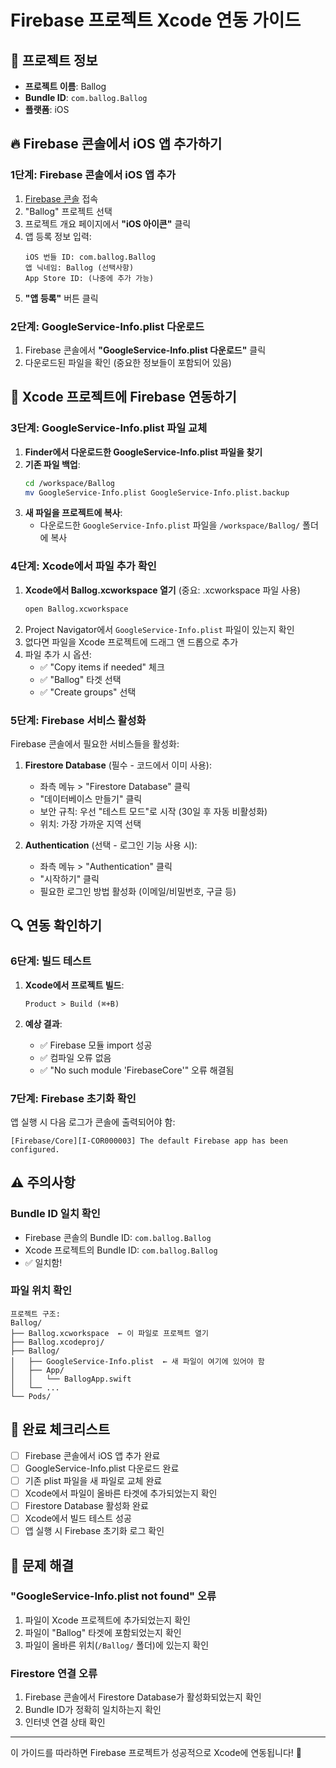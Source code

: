 # Firebase 프로젝트 Xcode 연동 가이드

## 📱 프로젝트 정보
- **프로젝트 이름**: Ballog
- **Bundle ID**: `com.ballog.Ballog`
- **플랫폼**: iOS

## 🔥 Firebase 콘솔에서 iOS 앱 추가하기

### 1단계: Firebase 콘솔에서 iOS 앱 추가
1. [Firebase 콘솔](https://console.firebase.google.com/) 접속
2. "Ballog" 프로젝트 선택
3. 프로젝트 개요 페이지에서 **"iOS 아이콘"** 클릭
4. 앱 등록 정보 입력:
   ```
   iOS 번들 ID: com.ballog.Ballog
   앱 닉네임: Ballog (선택사항)
   App Store ID: (나중에 추가 가능)
   ```
5. **"앱 등록"** 버튼 클릭

### 2단계: GoogleService-Info.plist 다운로드
1. Firebase 콘솔에서 **"GoogleService-Info.plist 다운로드"** 클릭
2. 다운로드된 파일을 확인 (중요한 정보들이 포함되어 있음)

## 🔧 Xcode 프로젝트에 Firebase 연동하기

### 3단계: GoogleService-Info.plist 파일 교체
1. **Finder에서 다운로드한 GoogleService-Info.plist 파일을 찾기**
2. **기존 파일 백업**:
   ```bash
   cd /workspace/Ballog
   mv GoogleService-Info.plist GoogleService-Info.plist.backup
   ```
3. **새 파일을 프로젝트에 복사**:
   - 다운로드한 `GoogleService-Info.plist` 파일을 `/workspace/Ballog/` 폴더에 복사

### 4단계: Xcode에서 파일 추가 확인
1. **Xcode에서 Ballog.xcworkspace 열기** (중요: .xcworkspace 파일 사용)
   ```bash
   open Ballog.xcworkspace
   ```
2. Project Navigator에서 `GoogleService-Info.plist` 파일이 있는지 확인
3. 없다면 파일을 Xcode 프로젝트에 드래그 앤 드롭으로 추가
4. 파일 추가 시 옵션:
   - ✅ "Copy items if needed" 체크
   - ✅ "Ballog" 타겟 선택
   - ✅ "Create groups" 선택

### 5단계: Firebase 서비스 활성화
Firebase 콘솔에서 필요한 서비스들을 활성화:

1. **Firestore Database** (필수 - 코드에서 이미 사용):
   - 좌측 메뉴 > "Firestore Database" 클릭
   - "데이터베이스 만들기" 클릭
   - 보안 규칙: 우선 "테스트 모드"로 시작 (30일 후 자동 비활성화)
   - 위치: 가장 가까운 지역 선택

2. **Authentication** (선택 - 로그인 기능 사용 시):
   - 좌측 메뉴 > "Authentication" 클릭
   - "시작하기" 클릭
   - 필요한 로그인 방법 활성화 (이메일/비밀번호, 구글 등)

## 🔍 연동 확인하기

### 6단계: 빌드 테스트
1. **Xcode에서 프로젝트 빌드**:
   ```
   Product > Build (⌘+B)
   ```

2. **예상 결과**:
   - ✅ Firebase 모듈 import 성공
   - ✅ 컴파일 오류 없음
   - ✅ "No such module 'FirebaseCore'" 오류 해결됨

### 7단계: Firebase 초기화 확인
앱 실행 시 다음 로그가 콘솔에 출력되어야 함:
```
[Firebase/Core][I-COR000003] The default Firebase app has been configured.
```

## ⚠️ 주의사항

### Bundle ID 일치 확인
- Firebase 콘솔의 Bundle ID: `com.ballog.Ballog`
- Xcode 프로젝트의 Bundle ID: `com.ballog.Ballog`
- ✅ 일치함!

### 파일 위치 확인
```
프로젝트 구조:
Ballog/
├── Ballog.xcworkspace  ← 이 파일로 프로젝트 열기
├── Ballog.xcodeproj/
├── Ballog/
│   ├── GoogleService-Info.plist  ← 새 파일이 여기에 있어야 함
│   ├── App/
│   │   └── BallogApp.swift
│   └── ...
└── Pods/
```

## 🎯 완료 체크리스트

- [ ] Firebase 콘솔에서 iOS 앱 추가 완료
- [ ] GoogleService-Info.plist 다운로드 완료
- [ ] 기존 plist 파일을 새 파일로 교체 완료
- [ ] Xcode에서 파일이 올바른 타겟에 추가되었는지 확인
- [ ] Firestore Database 활성화 완료
- [ ] Xcode에서 빌드 테스트 성공
- [ ] 앱 실행 시 Firebase 초기화 로그 확인

## 🚨 문제 해결

### "GoogleService-Info.plist not found" 오류
1. 파일이 Xcode 프로젝트에 추가되었는지 확인
2. 파일이 "Ballog" 타겟에 포함되었는지 확인
3. 파일이 올바른 위치(`/Ballog/` 폴더)에 있는지 확인

### Firestore 연결 오류
1. Firebase 콘솔에서 Firestore Database가 활성화되었는지 확인
2. Bundle ID가 정확히 일치하는지 확인
3. 인터넷 연결 상태 확인

---

이 가이드를 따라하면 Firebase 프로젝트가 성공적으로 Xcode에 연동됩니다! 🎉